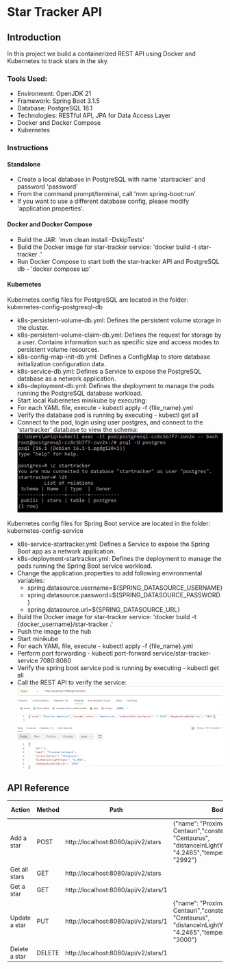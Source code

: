 # Star Tracker API

## Introduction
In this project we build a containerized REST API using Docker and Kubernetes to track stars in the sky.

### Tools Used:
* Environment: OpenJDK 21
* Framework: Spring Boot 3.1.5
* Database: PostgreSQL 16.1
* Technologies: RESTful API, JPA for Data Access Layer
* Docker and Docker Compose
* Kubernetes

### Instructions

#### Standalone
* Create a local database in PostgreSQL with name 'startracker' and password 'password'
* From the command prompt/terminal, call 'mvn spring-boot:run'
* If you want to use a different database config, please modify 'application.properties'.

#### Docker and Docker Compose
* Build the JAR: 'mvn clean install -DskipTests'
* Build the Docker image for star-tracker service: 'docker build -t star-tracker .'
* Run Docker Compose to start both the star-tracker API and PostgreSQL db - 'docker compose up'

#### Kubernetes
Kubernetes config files for PostgreSQL are located in the folder: kubernetes-config-postgresql-db
* k8s-persistent-volume-db.yml: Defines the persistent volume storage in the cluster.
* k8s-persistent-volume-claim-db.yml: Defines the request for storage by a user. Contains information such as specific size and access modes to persistent volume resources.
* k8s-config-map-init-db.yml: Defines a ConfigMap to store database initialization configuration data.
* k8s-service-db.yml: Defines a Service to expose the PostgreSQL database as a network application.
* k8s-deployment-db.yml: Defines the deployment to manage the pods running the PostgreSQL database workload.
* Start local Kubernetes minikube by executing: 
* For each YAML file, execute - kubectl apply -f {file_name}.yml
* Verify the database pod is running by executing - kubectl get all
* Connect to the pod, login using user postgres, and connect to the 'startracker' database to view the schema:
  ![alt text](https://github.com/aemtenan/star-tracker/blob/main/src/main/resources/static/k8s-db-schema.png?raw=true)

Kubernetes config files for Spring Boot service are located in the folder: kubernetes-config-service
* k8s-service-startracker.yml: Defines a Service to expose the Spring Boot app as a network application.
* k8s-deployment-startracker.yml: Defines the deployment to manage the pods running the Spring Boot service workload.
* Change the application.properties to add following environmental variables:
    * spring.datasource.username=${SPRING_DATASOURCE_USERNAME}
    * spring.datasource.password=${SPRING_DATASOURCE_PASSWORD}
    * spring.datasource.url=${SPRING_DATASOURCE_URL}
* Build the Docker image for star-tracker service: 'docker build -t {docker_username}/star-tracker .'
* Push the image to the hub
* Start minikube
* For each YAML file, execute - kubectl apply -f {file_name}.yml
* Perform port forwarding - kubectl port-forward service/star-tracker-service 7080:8080
* Verify the spring boot service pod is running by executing - kubectl get all
* Call the REST API to verify the service:
  ![alt text](https://github.com/aemtenan/star-tracker/blob/main/src/main/resources/static/postman-call.png?raw=true)


## API Reference

| Action        | Method | Path                                 | Body                                                                                                                      | HTTP response |
|---------------|--------|--------------------------------------|---------------------------------------------------------------------------------------------------------------------------|---------------|
| Add a star    | POST   | http://localhost:8080/api/v2/stars   | {"name": "Proxima Centauri","constellation": "Centaurus", "distanceInLightYears": "4.2465","temperatureInKelvin": "2992"} | 201           |
| Get all stars | GET    | http://localhost:8080/api/v2/stars   |                                                                                                                           | 200           |
| Get a star    | GET    | http://localhost:8080/api/v2/stars/1 |                                                                                                                           | 200           |
| Update a star | PUT    | http://localhost:8080/api/v2/stars/1 | {"name": "Proxima Centauri","constellation": "Centaurus", "distanceInLightYears": "4.2465","temperatureInKelvin": "3000"} | 200           |
| Delete a star | DELETE | http://localhost:8080/api/v2/stars/1 |                                                                                                                           | 204           |

